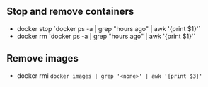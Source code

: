 ## Stop and remove containers

* docker stop \`docker ps -a | grep "hours ago" | awk '{print $1}'\`
* docker rm \`docker ps -a | grep "hours ago" | awk '{print $1}'\`

## Remove images

* docker rmi `docker images | grep '<none>' | awk '{print $3}'`
